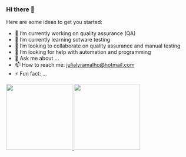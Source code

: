 ### Hi there 👋
<div>

Here are some ideas to get you started:

- 🔭 I’m currently working on quality assurance (QA)
- 🌱 I’m currently learning sotware testing
- 👯 I’m looking to collaborate on quality assurance and manual testing
- 🤔 I’m looking for help with automation and programming
- 💬 Ask me about ...
- 📫 How to reach me: julialyramalho@hotmail.com
- ⚡ Fun fact: ...
<div>
<div>
<a href="https://www.linkedin.com/in/julialyraramalho/">
<img height="180em" src="https://github-readme-stats.vercel.app/api?username=julialyramalho&show_icons=true&theme=dracula&include_all_commits=true&count_private=true"/>
<img height="180em" src="https://github-readme-stats.vercel.app/api/top-langs/?username=julialyramalho&layout=compact&langs_count=7&theme=dracula"/>
</div>
